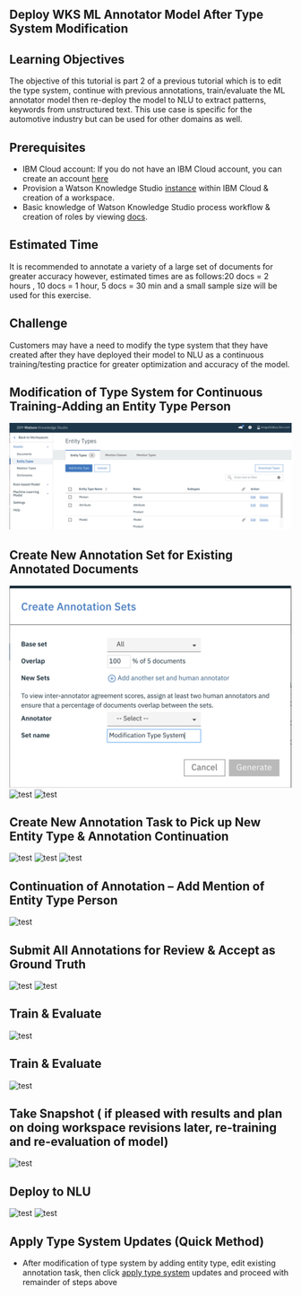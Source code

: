## Deploy WKS ML Annotator Model After Type System Modification 

## Learning Objectives

The objective of this tutorial is part 2 of a previous tutorial which is to edit the type system, continue with previous annotations, train/evaluate the ML annotator model then re-deploy the model to NLU to extract patterns, keywords from unstructured text. This use case is specific for the automotive industry but can be used for other domains as well.

## Prerequisites

- IBM Cloud account: If you do not have an IBM Cloud account, you can create an account [here](https://cloud.ibm.com/)
- Provision a Watson Knowledge Studio [instance](https://cloud.ibm.com/catalog/services/knowledge-studio?hideTours=true&?cm_sp=WatsonPlatform-WatsonPlatform-_-OnPageNavCTA-IBMWatson_Discovery-_-Watson_Developer_Website) within IBM Cloud & creation of a workspace.
- Basic knowledge of Watson Knowledge Studio process workflow & creation of roles by viewing [docs](https://cloud.ibm.com/docs/services/watson-knowledge-studio?topic=watson-knowledge-studio-wks_tutintro#wks_tokenizer).

## Estimated Time

It is recommended to annotate a variety of a large set of documents for greater accuracy however, estimated times are as follows:20 docs = 2 hours , 10 docs = 1 hour, 5 docs = 30 min and a small sample size will be used for this exercise.

## Challenge

Customers may have a need to modify the type system that they have created after they have deployed their model to NLU as a continuous training/testing practice for greater optimization and accuracy of the model.

## Modification of Type System for Continuous Training-Adding an Entity Type Person

![test](https://github.com/bmguillo/watsonknowledgestudio_modifytypesystem/blob/master/img/1_addentitytypesizing.png)

## Create New Annotation Set for Existing Annotated Documents

![test](https://github.com/bmguillo/watsonknowledgestudio_modifytypesystem/blob/master/img/2_createannotationsetsresize.png)
![test](https://github.com/bmguillo/watsonknowledgestudio_modifytypesystem/tree/master/img/3a_modificationtypesystemresize.png)
![test](https://github.com/bmguillo/watsonknowledgestudio_modifytypesystem/tree/master/img/3b_documentlistresize.png)

## Create New Annotation Task to Pick up New Entity Type & Annotation Continuation

![test](https://github.com/bmguillo/watsonknowledgestudio_modifytypesystem/tree/master/img/4-modificationtypetaskresize.png)
![test](https://github.com/bmguillo/watsonknowledgestudio_modifytypesystem/tree/master/img/5_inprogressannotateresize.png)
![test](https://github.com/bmguillo/watsonknowledgestudio_modifytypesystem/tree/master/img/6_selectannotationdocresize.png)

## Continuation of Annotation – Add Mention of Entity Type Person

![test](https://github.com/bmguillo/watsonknowledgestudio_modifytypesystem/tree/master/img/7-MENTIONTYPERESIZE.png)

## Submit All Annotations for Review & Accept as Ground Truth

![test](https://github.com/bmguillo/watsonknowledgestudio_modifytypesystem/tree/master/img/7-MENTIONTYPERESIZE.png)
![test](https://github.com/bmguillo/watsonknowledgestudio_modifytypesystem/tree/master/img/8_submitannotationsresize.png)

## Train & Evaluate

![test](https://github.com/bmguillo/watsonknowledgestudio_modifytypesystem/tree/master/img/8_trainingtestblindsetsresize.png)

## Train & Evaluate

![test](https://github.com/bmguillo/watsonknowledgestudio_modifytypesystem/tree/master/img/9_mlmodelevalresize.png)

## Take Snapshot ( if pleased with results and plan on doing workspace revisions later, re-training and re-evaluation of model)

![test](https://github.com/bmguillo/watsonknowledgestudio_modifytypesystem/tree/master/img/10_snapshotscreenresize.png)

## Deploy to NLU

![test](https://github.com/bmguillo/watsonknowledgestudio_modifytypesystem/tree/master/img/10_deploymodelinforesize.png)
![test](https://github.com/bmguillo/watsonknowledgestudio_modifytypesystem/tree/master/img/12_twomodelsdeployedtoNLUresize.png)

## Apply Type System Updates (Quick Method)

- After modification of type system by adding entity type, edit existing annotation task, then click [apply type system](https://cloud.ibm.com/docs/services/watson-knowledge-studio?topic=watson-knowledge-studio-improve-ml#improve-ml) updates and proceed with remainder of steps above

